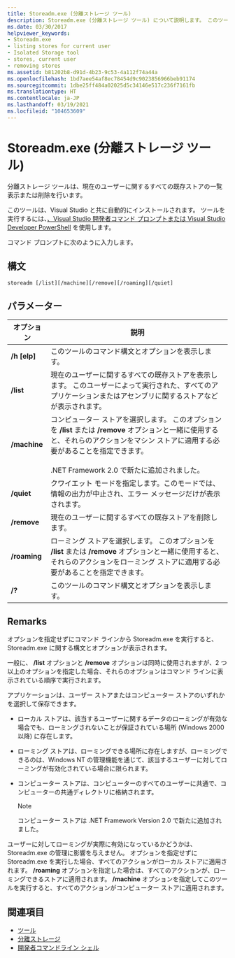 ```yaml
---
title: Storeadm.exe (分離ストレージ ツール)
description: Storeadm.exe (分離ストレージ ツール) について説明します。 このツールによって、現在のユーザーに関するすべての既存ストアの一覧表示または削除を行うことができます。
ms.date: 03/30/2017
helpviewer_keywords:
- Storeadm.exe
- listing stores for current user
- Isolated Storage tool
- stores, current user
- removing stores
ms.assetid: b81202b8-d91d-4b23-9c53-4a112f74a44a
ms.openlocfilehash: 1bd7aee54af8ec78454d9c9023856966beb91174
ms.sourcegitcommit: 1dbe25ff484a02025d5c34146e517c236f7161fb
ms.translationtype: HT
ms.contentlocale: ja-JP
ms.lasthandoff: 03/19/2021
ms.locfileid: "104653609"
---
```

# <a name="storeadmexe-isolated-storage-tool"></a>Storeadm.exe (分離ストレージ ツール)

分離ストレージ ツールは、現在のユーザーに関するすべての既存ストアの一覧表示または削除を行います。  
  
 このツールは、Visual Studio と共に自動的にインストールされます。 ツールを実行するには、[、Visual Studio 開発者コマンド プロンプトまたは Visual Studio Developer PowerShell](/visualstudio/ide/reference/command-prompt-powershell) を使用します。
  
 コマンド プロンプトに次のように入力します。  
  
## <a name="syntax"></a>構文  
  
```console  
storeadm [/list][/machine][/remove][/roaming][/quiet]  
```  
  
## <a name="parameters"></a>パラメーター  
  
|オプション|説明|  
|------------|-----------------|  
|**/h** **[elp]**|このツールのコマンド構文とオプションを表示します。|  
|**/list**|現在のユーザーに関するすべての既存ストアを表示します。 このユーザーによって実行された、すべてのアプリケーションまたはアセンブリに関するストアなどが表示されます。|  
|**/machine**|コンピューター ストアを選択します。 このオプションを **/list** または **/remove** オプションと一緒に使用すると、それらのアクションをマシン ストアに適用する必要があることを指定できます。<br /><br /> .NET Framework 2.0 で新たに追加されました。|  
|**/quiet**|クワイエット モードを指定します。このモードでは、情報の出力が中止され、エラー メッセージだけが表示されます。|  
|**/remove**|現在のユーザーに関するすべての既存ストアを削除します。|  
|**/roaming**|ローミング ストアを選択します。 このオプションを **/list** または **/remove** オプションと一緒に使用すると、それらのアクションをローミング ストアに適用する必要があることを指定できます。|  
|**/?**|このツールのコマンド構文とオプションを表示します。|  
  
## <a name="remarks"></a>Remarks  

 オプションを指定せずにコマンド ラインから Storeadm.exe を実行すると、Storeadm.exe に関する構文とオプションが表示されます。  
  
 一般に、 **/list** オプションと **/remove** オプションは同時に使用されますが、2 つ以上のオプションを指定した場合、それらのオプションはコマンド ラインに表示されている順序で実行されます。  
  
 アプリケーションは、ユーザー ストアまたはコンピューター ストアのいずれかを選択して保存できます。  
  
- ローカル ストアは、該当するユーザーに関するデータのローミングが有効な場合でも、ローミングされないことが保証されている場所 (Windows 2000 以降) に存在します。  
  
- ローミング ストアは、ローミングできる場所に存在しますが、ローミングできるのは、Windows NT の管理機能を通じて、該当するユーザーに対してローミングが有効化されている場合に限られます。  
  
- コンピューター ストアは、コンピューターのすべてのユーザーに共通で、コンピューターの共通ディレクトリに格納されます。  
  
    > [!NOTE]
    > コンピューター ストアは .NET Framework Version 2.0 で新たに追加されました。  
  
 ユーザーに対してローミングが実際に有効になっているかどうかは、Storeadm.exe の管理に影響を与えません。 オプションを指定せずに Storeadm.exe を実行した場合、すべてのアクションがローカル ストアに適用されます。 **/roaming** オプションを指定した場合は、すべてのアクションが、ローミングできるストアに適用されます。 **/machine** オプションを指定してこのツールを実行すると、すべてのアクションがコンピューター ストアに適用されます。  
  
## <a name="see-also"></a>関連項目

- [ツール](index.md)
- [分離ストレージ](../../standard/io/isolated-storage.md)
- [開発者コマンドライン シェル](/visualstudio/ide/reference/command-prompt-powershell)
